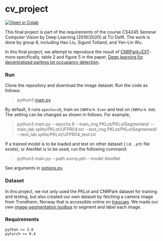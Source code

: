 # cv_project

[![Open in Colab](https://colab.research.google.com/assets/colab-badge.svg)](https://colab.research.google.com/drive/1IldHTJLOqBM0Ex8LOQKyEQrqWBVGslZw?authuser=1)


This final project is part of the requirements of the course CS4245 Seminar Computer Vision by Deep Learning (2019/2020) at TU Delft. The work is done by group 8, including Hao Liu, Sigurd Totland, and Yen-Lin Wu.

In this final project, we attempt to reproduce the result of [CNRPark+EXT](http://cnrpark.it/)- more specifically, table 2 and figure 5 in the paper, [Deep learning for decentralized parking lot occupancy detection](https://www.sciencedirect.com/science/article/abs/pii/S095741741630598X).

### Run
Clone the repository and download the image dataset. Run the code as follows:

> python3 [main.py](main.py)

By default, it runs `epochs=18`, train on `CNRPark Even` and test on `CNRPark Odd`.
The setting can be changed as shown in follows. For example, 

> python3 main.py --epochs 6 --train_img PKLot/PKLotSegmented/ --train_lab splits/PKLot/UFPR04.txt --test_img PKLot/PKLotSegmented/ --test_lab splits/PKLot/UFPR04_test.txt

If a trained model is to be loaded and test on other dataset ( i.e. `.pth` file exists), or AlexNet is to be used, run the following command:

> python3 main.py --path sunny.pth --model AlexNet

See arguments in [options.py](utils/option.py).

### Dataset
In this project, we not only used the PKLot and CNRPark dataset for training and testing, but also created our own dataset by fetching a camera image from Trondheim, Norway that is accessible online on [Inescam](https://www.insecam.org/). We made our own [image-segmentation toolbox](https://github.com/wuyenlin/image_segmentation) to segment and label each image.

### Requirements
```
python >= 3.6
pytorch >= 0.4
```
